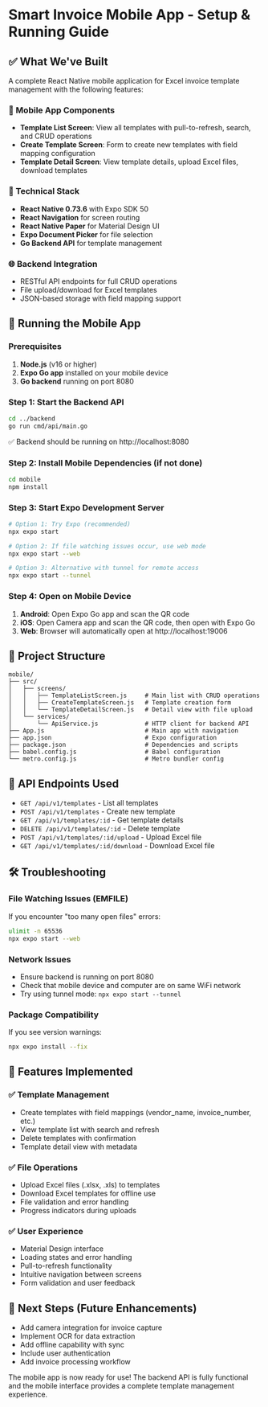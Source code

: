 # Smart Invoice Mobile App - Setup & Running Guide

## ✅ What We've Built

A complete React Native mobile application for Excel invoice template management with the following features:

### 📱 Mobile App Components
- **Template List Screen**: View all templates with pull-to-refresh, search, and CRUD operations
- **Create Template Screen**: Form to create new templates with field mapping configuration
- **Template Detail Screen**: View template details, upload Excel files, download templates

### 🔧 Technical Stack
- **React Native 0.73.6** with Expo SDK 50
- **React Navigation** for screen routing
- **React Native Paper** for Material Design UI
- **Expo Document Picker** for file selection
- **Go Backend API** for template management

### 🌐 Backend Integration
- RESTful API endpoints for full CRUD operations
- File upload/download for Excel templates
- JSON-based storage with field mapping support

## 🚀 Running the Mobile App

### Prerequisites
1. **Node.js** (v16 or higher)
2. **Expo Go app** installed on your mobile device
3. **Go backend** running on port 8080

### Step 1: Start the Backend API
```bash
cd ../backend
go run cmd/api/main.go
```
✅ Backend should be running on http://localhost:8080

### Step 2: Install Mobile Dependencies (if not done)
```bash
cd mobile
npm install
```

### Step 3: Start Expo Development Server
```bash
# Option 1: Try Expo (recommended)
npx expo start

# Option 2: If file watching issues occur, use web mode
npx expo start --web

# Option 3: Alternative with tunnel for remote access
npx expo start --tunnel
```

### Step 4: Open on Mobile Device
1. **Android**: Open Expo Go app and scan the QR code
2. **iOS**: Open Camera app and scan the QR code, then open with Expo Go
3. **Web**: Browser will automatically open at http://localhost:19006

## 📁 Project Structure
```
mobile/
├── src/
│   ├── screens/
│   │   ├── TemplateListScreen.js     # Main list with CRUD operations
│   │   ├── CreateTemplateScreen.js   # Template creation form
│   │   └── TemplateDetailScreen.js   # Detail view with file upload
│   └── services/
│       └── ApiService.js             # HTTP client for backend API
├── App.js                            # Main app with navigation
├── app.json                          # Expo configuration
├── package.json                      # Dependencies and scripts
├── babel.config.js                   # Babel configuration
└── metro.config.js                   # Metro bundler config
```

## 🔧 API Endpoints Used
- `GET /api/v1/templates` - List all templates
- `POST /api/v1/templates` - Create new template
- `GET /api/v1/templates/:id` - Get template details
- `DELETE /api/v1/templates/:id` - Delete template
- `POST /api/v1/templates/:id/upload` - Upload Excel file
- `GET /api/v1/templates/:id/download` - Download Excel file

## 🛠️ Troubleshooting

### File Watching Issues (EMFILE)
If you encounter "too many open files" errors:
```bash
ulimit -n 65536
npx expo start --web
```

### Network Issues
- Ensure backend is running on port 8080
- Check that mobile device and computer are on same WiFi network
- Try using tunnel mode: `npx expo start --tunnel`

### Package Compatibility
If you see version warnings:
```bash
npx expo install --fix
```

## 📝 Features Implemented

### ✅ Template Management
- Create templates with field mappings (vendor_name, invoice_number, etc.)
- View template list with search and refresh
- Delete templates with confirmation
- Template detail view with metadata

### ✅ File Operations
- Upload Excel files (.xlsx, .xls) to templates
- Download Excel templates for offline use
- File validation and error handling
- Progress indicators during uploads

### ✅ User Experience
- Material Design interface
- Loading states and error handling
- Pull-to-refresh functionality
- Intuitive navigation between screens
- Form validation and user feedback

## 🎯 Next Steps (Future Enhancements)
- Add camera integration for invoice capture
- Implement OCR for data extraction
- Add offline capability with sync
- Include user authentication
- Add invoice processing workflow

The mobile app is now ready for use! The backend API is fully functional and the mobile interface provides a complete template management experience.
